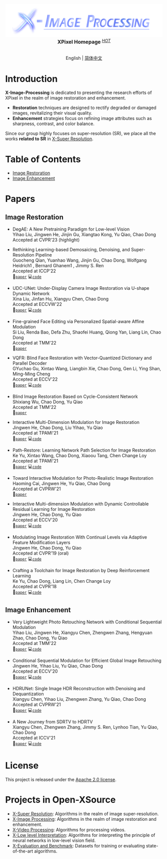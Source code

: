 <div align="center">
  <img src="assets/logo.png"/>
  <div align="center">
    <b><font size="3">XPixel Homepage</font></b>
    <sup>
      <a href="http://xpixel.group/">
        <i><font size="2">HOT</font></i>
      </a>
    </sup>
  </div>
  <div>&nbsp;</div>
</div>

<div align="center">

English | [简体中文](README_zh-CN.md)

</div>

# Introduction

**X-Image-Processing** is dedicated to presenting the research efforts of XPixel in the realm of image restoration and enhancement.

- **Restoration** techniques are designed to rectify degraded or damaged images, revitalizing their visual quality.
- **Enhancement** strategies focus on refining image attributes such as sharpness, contrast, and color balance.

Since our group highly focuses on super-resolution (SR), we place all the works **related to SR** in [X-Super Resolution](https://github.com/Open-XSource/X-Super-Resolution).

# Table of Contents

- [Image Restoration](#image-restoration)
- [Image Enhancement](#image-enhancement)

# Papers

## Image Restoration

- DegAE: A New Pretraining Paradigm for Low-level Vision<br>
  Yihao Liu, Jingwen He, Jinjin Gu, Xiangtao Kong, Yu Qiao, Chao Dong<br>
  Accepted at CVPR'23 (highlight)

- Rethinking Learning-based Demosaicing, Denoising, and Super-Resolution Pipeline<br>
  Guocheng Qian, Yuanhao Wang, Jinjin Gu, Chao Dong, Wolfgang Heidrich1 , Bernard Ghanem1 , Jimmy S. Ren<br>
  Accepted at ICCP'22<br>
  :scroll:[`paper`](https://arxiv.org/abs/1905.02538) :computer:[`code`](https://github.com/guochengqian/TENet)

- UDC-UNet: Under-Display Camera Image Restoration via U-shape Dynamic Network<br>
  Xina Liu, Jinfan Hu, Xiangyu Chen, Chao Dong<br>
  Accepted at ECCVW'22<br>
  :scroll:[`paper`](https://arxiv.org/abs/2209.01809) :computer:[`code`](https://github.com/J-FHu/UDCUNet)

- Fine-grained Face Editing via Personalized Spatial-aware Affine Modulation<br>
  Si Liu, Renda Bao, Defa Zhu, Shaofei Huang, Qiong Yan, Liang Lin, Chao Dong<br>
  Accepted at TMM'22<br>
  :scroll:[`paper`](https://ieeexplore.ieee.org/abstract/document/9769916)

- VQFR: Blind Face Restoration with Vector-Quantized Dictionary and Parallel Decoder<br>
  GYuchao Gu, Xintao Wang, Liangbin Xie, Chao Dong, Gen Li, Ying Shan, Ming-Ming Cheng<br>
  Accepted at ECCV'22<br>
  :scroll:[`paper`](https://arxiv.org/abs/2205.06803) :computer:[`code`](https://github.com/TencentARC/VQFR/)

- Blind Image Restoration Based on Cycle-Consistent Network<br>
  Shixiang Wu, Chao Dong, Yu Qiao<br>
  Accepted at TMM'22<br>
  :scroll:[`paper`](https://ieeexplore.ieee.org/abstract/document/9671019)

- Interactive Multi-Dimension Modulation for Image Restoration<br>
  Jingwen He, Chao Dong, Liu Yihao, Yu Qiao<br>
  Accepted at TPAMI'21<br>
  :scroll:[`paper`](https://arxiv.org/abs/1912.05293) :computer:[`code`](https://github.com/hejingwenhejingwen/AdaFM)

- Path-Restore: Learning Network Path Selection for Image Restoration<br>
  Ke Yu, Xintao Wang, Chao Dong, Xiaoou Tang, Chen Change Loy<br>
  Accepted at TPAMI'21<br>
  :scroll:[`paper`](https://arxiv.org/abs/1904.10343) :computer:[`code`](https://github.com/yuke93/Path-Restore)

- Toward Interactive Modulation for Photo-Realistic Image Restoration<br>
  Haoming Cai, Jingwen He, Yu Qiao, Chao Dong<br>
  Accepted at CVPRW'21<br>
  :scroll:[`paper`](https://arxiv.org/abs/2105.03085)

- Interactive Multi-dimension Modulation with Dynamic Controllable Residual Learning for Image Restoration<br>
  Jingwen He, Chao Dong, Yu Qiao<br>
  Accepted at ECCV'20<br>
  :scroll:[`paper`](https://arxiv.org/abs/1912.05293) :computer:[`code`](https://github.com/hejingwenhejingwen/CResMD)

- Modulating Image Restoration With Continual Levels via Adaptive Feature Modification Layers<br>
  Jingwen He, Chao Dong, Yu Qiao<br>
  Accepted at CVPR'19 (oral)<br>
  :scroll:[`paper`](https://arxiv.org/abs/1904.08118) :computer:[`code`](https://github.com/hejingwenhejingwen/AdaFM)

- Crafting a Toolchain for Image Restoration by Deep Reinforcement Learning<br>
  Ke Yu, Chao Dong, Liang Lin, Chen Change Loy<br>
  Accepted at CVPR'18<br>
  :scroll:[`paper`](https://arxiv.org/abs/1804.03312) :computer:[`code`](https://github.com/yuke93/RL-Restore)

## Image Enhancement

- Very Lightweight Photo Retouching Network with Conditional Sequential Modulation<br>
  Yihao Liu, Jingwen He, Xiangyu Chen, Zhengwen Zhang, Hengyuan Zhao, Chao Dong, Yu Qiao<br>
  Accepted at TMM'22<br>
  :scroll:[`paper`](https://arxiv.org/abs/2104.06279) :computer:[`code`](https://github.com/lyh-18/CSRNet)

- Conditional Sequential Modulation for Efficient Global Image Retouching<br>
  Jingwen He, Yihao Liu, Yu Qiao, Chao Dong<br>
  Accepted at ECCV'20<br>
  :scroll:[`paper`](https://arxiv.org/abs/2009.10390) :computer:[`code`](https://github.com/hejingwenhejingwen/CSRNet)

- HDRUNet: Single Image HDR Reconstruction with Denoising and Dequantization<br>
  Xiangyu Chen, Yihao Liu, Zhengwen Zhang, Yu Qiao, Chao Dong<br>
  Accepted at CVPRW'21<br>
  :scroll:[`paper`](https://arxiv.org/abs/2105.13084) :computer:[`code`](https://github.com/chxy95/HDRUNet)

- A New Journey from SDRTV to HDRTV<br>
  Xiangyu Chen, Zhengwen Zhang, Jimmy S. Ren, Lynhoo Tian, Yu Qiao, Chao Dong<br>
  Accepted at ICCV'21<br>
  :scroll:[`paper`](https://arxiv.org/abs/2108.07978) :computer:[`code`](https://github.com/chxy95/HDRTVNet)

# License

This project is released under the [Apache 2.0 license](LICENSE).

# Projects in Open-XSource

- [X-Super Resolution](https://github.com/Open-XSource/X-Super-Resolution): Algorithms in the realm of image super-resolution.
- [X-Image Processing](https://github.com/Open-XSource/X-Image-Processing): Algorithms in the realm of image restoration and enhancement.
- [X-Video Processing](https://github.com/Open-XSource/X-Video-Processing): Algorithms for processing videos.
- [X-Low level Interpretation](https://github.com/Open-XSource/X-Low-level-Interpretation): Algorithms for interpreting the principle of neural networks in low-level vision field.
- [X-Evaluation and Benchmark](https://github.com/Open-XSource/X-Evaluation-and-Benchmark): Datasets for training or evaluating state-of-the-art algorithms.
